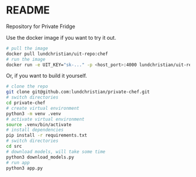 # README

Repository for Private Fridge

Use the docker image if you want to try it out.

```bash
# pull the image
docker pull lundchristian/uit-repo:chef
# run the image
docker run -e UIT_KEY="sk-..." -p <host_port>:4000 lundchristian/uit-repo:chef
```

Or, if you want to build it yourself.

```bash
# clone the repo
git clone git@github.com:lundchristian/private-chef.git
# switch directories
cd private-chef
# create virtual environment
python3 -m venv .venv
# activate virtual environment
source .venv/bin/activate
# install dependencies
pip install -r requirements.txt
# switch directories
cd src
# download models, will take some time
python3 download_models.py
# run app
python3 app.py
```
